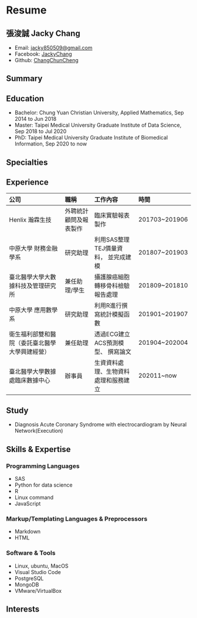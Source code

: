 # Resume

## 張浚誠 Jacky Chang

* Email: jacky850509@gmail.com
* Facebook: [JackyChang](https://www.facebook.com/profile.php?id=100004678897373)
* Github: [ChangChunCheng](https://github.com/ChangChunCheng)

## Summary

## Education

* Bachelor: Chung Yuan Christian University, Applied Mathematics, Sep 2014 to Jun 2018
* Master: Taipei Medical University Graduate Institute of Data Science, Sep 2018 to Jul 2020
* PhD: Taipei Medical University Graduate Institute of Biomedical Information, Sep 2020 to now

## Specialties

## Experience

| 公司 | 職稱 | 工作內容 | 時間 |
| :--- | :--- | :--- | :--- |
| Henlix 瀚霖生技 | 外聘統計顧問及報表製作 | 臨床實驗報表製作 | 201703~201906 |
| 中原大學 財務金融學系 | 研究助理 | 利用SAS整理TEJ價量資料， 並完成建模 | 201807~201903 |
| 臺北醫學大學大數據科技及管理研究所 | 兼任助理/學生 | 攝護腺癌細胞轉移骨科檢驗報告處理 | 201809~201810 |
| 中原大學 應用數學系 | 研究助理 | 利用R進行撰寫統計模擬函數 | 201901~201907 |
| 衛生福利部雙和醫院（委託臺北醫學大學興建經營） | 兼任助理 | 透過ECG建立ACS預測模型、 撰寫論文 | 201904~202004 |
| 臺北醫學大學數據處臨床數據中心 | 辦事員 | 生資資料處理、生物資料處理和服務建立 | 202011~now |

## Study

* Diagnosis Acute Coronary Syndrome with electrocardiogram by Neural Network\(Execution\)

## Skills & Expertise

### Programming Languages

* SAS
* Python for data science
* R
* Linux command
* JavaScript

### Markup/Templating Languages & Preprocessors

* Markdown
* HTML

### Software & Tools

* Linux, ubuntu, MacOS
* Visual Studio Code
* PostgreSQL
* MongoDB
* VMware/VirtualBox

## Interests

